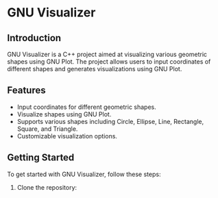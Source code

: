 # GNU Visualizer

## Introduction
GNU Visualizer is a C++ project aimed at visualizing various geometric shapes using GNU Plot. The project allows users to input coordinates of different shapes and generates visualizations using GNU Plot.

## Features
- Input coordinates for different geometric shapes.
- Visualize shapes using GNU Plot.
- Supports various shapes including Circle, Ellipse, Line, Rectangle, Square, and Triangle.
- Customizable visualization options.

## Getting Started
To get started with GNU Visualizer, follow these steps:

1. Clone the repository:
